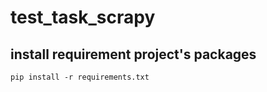 # test_task_scrapy

## install requirement project's packages

```commandline
pip install -r requirements.txt
```
